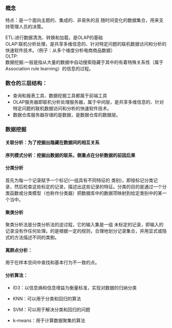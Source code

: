 ### 概念

特点：是一个面向主题的、集成的、非易失的且 随时间变化的数据集合，用来支持管理人员的决策。<br>

ETL:进行数据清洗、转换和加载，是OLAP的基础<br>
OLAP:联机分析处理，是共享多维信息的、针对特定问题的联机数据访问和分析的快速软件技术。（例子：从多个维度分析电商商品数据）<br>
OLTP:<br>
数据挖掘:一般是指从大量的数据中自动搜索隐藏于其中的有着特殊关系性（属于Association rule learning）的信息的过程。<br>

### 数仓的三层结构：

- 查询和报表工具、数据挖掘工具都属于前端工具
- OLAP服务器即联机分析处理服务器，属于中间层，是共享多维信息的、针对特定问题的联机数据访问和分析的快速软件技术。
- 数据仓库服务器存储的是数据，是数据仓库的数据层。

### 数据挖掘

#### 关联分析：为了挖掘出隐藏在数据间的相互关系

#### 序列模式分析：挖掘出数据的联系，侧重点在分析数据的前因后果

#### 分类分析

首先为每一个记录赋予一个标记(一组具有不同特征的 类别)，即按标记分类记录，然后检查这些标定的记录，描述出这些记录的特征。分类的目的是通过一个分类函数或分类模型（也称作分类器）把数据库中的数据项映射到给定类别中的某一个当中。

#### 聚类分析

聚类分析法是分类分析法的逆过程，它的输入集是一组 未标定的记录，即输入的记录没有作任何处理。的是根据一定的规则，合理地划分记录集合，并用显式或隐式的方法描述不同的类剔。

#### 离群点分析：

用于在样本空间中查找和基本行为不一致的点。

#### 分析算法：

- ID3：以信息熵和信息增益为衡量标准，实现对数据的归纳分类

- KNN：可以用于分类和回归的算法

- SVM：可以用于解决分类和回归的问题

- k-means：用于计算数据聚集的算法
